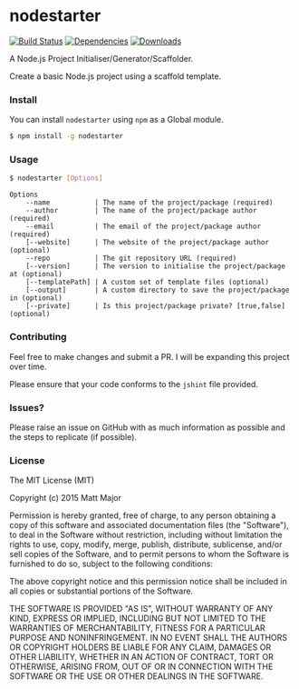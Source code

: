 # nodestarter

[![Build Status](https://travis-ci.org/matt-major/nodestarter.svg?branch=master)](https://travis-ci.org/matt-major/nodestarter)
[![Dependencies](https://david-dm.org/matt-major/nodestarter.svg)](https://www.npmjs.com/package/nodestarter)
[![Downloads](https://img.shields.io/npm/dm/nodestarter.svg)](https://www.npmjs.com/package/nodestarter)

A Node.js Project Initialiser/Generator/Scaffolder.

Create a basic Node.js project using a scaffold template.

### Install

You can install ```nodestarter``` using ```npm``` as a Global module.

```bash
$ npm install -g nodestarter
```

### Usage

```bash
$ nodestarter [Options]
```

    Options
        --name           | The name of the project/package (required)
        --author         | The name of the project/package author (required)
        --email          | The email of the project/package author (required)
        [--website]      | The website of the project/package author (optional)
        --repo           | The git repository URL (required)
        [--version]      | The version to initialise the project/package at (optional)
        [--templatePath] | A custom set of template files (optional)
        [--output]       | A custom directory to save the project/package in (optional)
        [--private]      | Is this project/package private? [true,false] (optional)

### Contributing

Feel free to make changes and submit a PR. I will be expanding this project over time.

Please ensure that your code conforms to the ```jshint``` file provided.

### Issues?

Please raise an issue on GitHub with as much information as possible and the steps to replicate (if possible).

### License
The MIT License (MIT)

Copyright (c) 2015 Matt Major

Permission is hereby granted, free of charge, to any person obtaining a copy
of this software and associated documentation files (the "Software"), to deal
in the Software without restriction, including without limitation the rights
to use, copy, modify, merge, publish, distribute, sublicense, and/or sell
copies of the Software, and to permit persons to whom the Software is
furnished to do so, subject to the following conditions:

The above copyright notice and this permission notice shall be included in all
copies or substantial portions of the Software.

THE SOFTWARE IS PROVIDED "AS IS", WITHOUT WARRANTY OF ANY KIND, EXPRESS OR
IMPLIED, INCLUDING BUT NOT LIMITED TO THE WARRANTIES OF MERCHANTABILITY,
FITNESS FOR A PARTICULAR PURPOSE AND NONINFRINGEMENT. IN NO EVENT SHALL THE
AUTHORS OR COPYRIGHT HOLDERS BE LIABLE FOR ANY CLAIM, DAMAGES OR OTHER
LIABILITY, WHETHER IN AN ACTION OF CONTRACT, TORT OR OTHERWISE, ARISING FROM,
OUT OF OR IN CONNECTION WITH THE SOFTWARE OR THE USE OR OTHER DEALINGS IN THE
SOFTWARE.